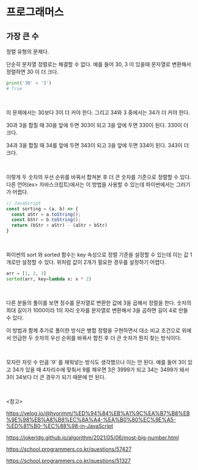 # 프로그래머스

## 가장 큰 수

정렬 유형의 문제다.

단순히 문자열 정렬로는 해결할 수 없다. 예를 들어 30, 3 이 있을때 문자열로 변환해서 정렬하면 30 이 더 크다.

```python
print('30' > '3')
# True
```

<br>

이 문제에서는 30보다 3이 더 커야 한다. 그리고 34와 3 중에서는 34가 더 커야 한다. 

30과 3을 합칠 때 30을 앞에 두면 303이 되고 3을 앞에 두면 330이 된다. 330이 더 크다.

34과 3을 합칠 때 34를 앞에 두면 343이 되고 3을 앞에 두면 334이 된다. 343이 더 크다.

<br>

이렇게 두 숫자의 우선 순위를 바꿔서 합쳐본 후 더 큰 숫자를 기준으로 정렬할 수 있다. 다른 언어(ex> 자바스크립트)에서는 이 방법을 사용할 수 있는데 파이썬에서는 그러기가 어렵다.

```javascript
// JavaScript
const sorting = (a, b) => {
  const aStr = a.toString();
  const bStr = b.toString();
  return (bStr + aStr) - (aStr + bStr)
}
```

<br>

파이썬의 sort 와 sorted 함수는 key 속성으로 정렬 기준을 설정할 수 있는데 이는 값 1개로만 설정할 수 있다. 위처럼 값이 2개가 필요한 경우를 설정하기 어렵다.

```python
arr = [1, 2, 3]
sorted(arr, key=lambda x: x * 2)
```

<br>

다른 분들의 풀이를 보면 정수를 문자열로 변환한 값에 3을 곱해서 정렬을 한다. 숫자의 최대 길이가 1000이라 1의 자리 숫자를 문자열로 변환해서 3을 곱하면 길이 4로 만들 수 있다.

이 방법과 함께 추가로 풀이한 방식은 병합 정렬을 구현하면서 대소 비교 조건으로 위에서 언급한 두 숫자의 우선 순위를 바꿔서 합친 후 더 큰 숫자가 뭔지 찾는 방식이다.

<br>

모자란 자릿 수 만큼 '9' 를 채워넣는 방식도 생각했으나 이는 안 된다. 예를 들어 3이 있고 34가 있을 때 4자리수에 맞춰서 9를 채우면 3은 3999가 되고 34는 3499가 돼서 3이 34보다 더 큰 경우가 되기 때문에 안 된다.

<br>

<참고>

https://velog.io/@hyorimm/%ED%94%84%EB%A1%9C%EA%B7%B8%EB%9E%98%EB%A8%B8%EC%8A%A4-%EA%B0%80%EC%9E%A5-%ED%81%B0-%EC%88%98-in-JavaScript

https://jokerldg.github.io/algorithm/2021/05/06/most-big-number.html

https://school.programmers.co.kr/questions/57427

https://school.programmers.co.kr/questions/51327

